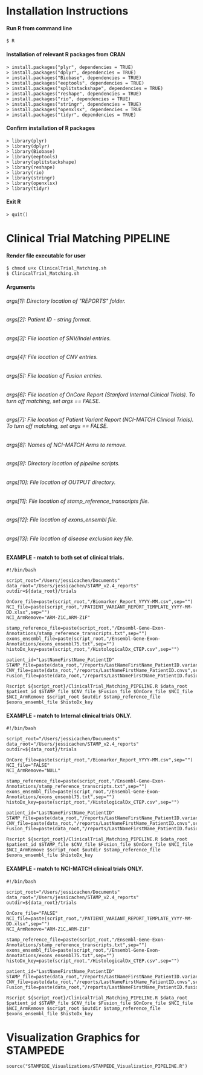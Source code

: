 # Installation Instructions
#### Run R from command line
```
$ R
```

#### Installation of relevant R packages from CRAN
```
> install.packages("plyr", dependencies = TRUE)
> install.packages("dplyr", dependencies = TRUE)
> install.packages("Biobase", dependencies = TRUE)
> install.packages("eeptools", dependencies = TRUE)
> install.packages("splitstackshape", dependencies = TRUE)
> install.packages("reshape", dependencies = TRUE)
> install.packages("rio", dependencies = TRUE)
> install.packages("stringr", dependencies = TRUE)
> install.packages("openxlsx", dependencies = TRUE
> install.packages("tidyr", dependencies = TRUE)
```

#### Confirm installation of R packages 
```
> library(plyr)
> library(dplyr)
> library(Biobase)
> library(eeptools)
> library(splitstackshape)
> library(reshape)
> library(rio)
> library(stringr)
> library(openxlsx)
> library(tidyr)
```

#### Exit R 
```
> quit()
```

# Clinical Trial Matching PIPELINE 
#### Render file executable for user 
```
$ chmod u+x ClinicalTrial_Matching.sh
$ ClinicalTrial_Matching.sh
```

#### Arguments
###### args[1]: Directory location of "REPORTS" folder.
###### args[2]: Patient ID - string format.
###### args[3]: File location of SNV/Indel entries.
###### args[4]: File location of CNV entries.
###### args[5]: File location of Fusion entries.
###### args[6]: File location of OnCore Report (Stanford Internal Clinical Trials). To turn off matching, set args == FALSE.
###### args[7]: File location of Patient Variant Report (NCI-MATCH Clinical Trials). To turn off matching, set args == FALSE.
###### args[8]: Names of NCI-MATCH Arms to remove.
###### args[9]: Directory location of pipeline scripts.
###### args[10]: File location of OUTPUT directory. 
###### args[11]: File location of stamp_reference_transcripts file.
###### args[12]: File location of exons_ensembl file.
###### args[13]: File location of disease exclusion key file.


#### EXAMPLE - match to both set of clinical trials.
```
#!/bin/bash

script_root="/Users/jessicachen/Documents"
data_root="/Users/jessicachen/STAMP_v2.4_reports"
outdir=${data_root}/trials

OnCore_file=paste(script_root,"/Biomarker_Report_YYYY-MM.csv",sep="")
NCI_file=paste(script_root,"/PATIENT_VARIANT_REPORT_TEMPLATE_YYYY-MM-DD.xlsx",sep="")
NCI_ArmRemove="ARM-Z1C,ARM-Z1F"

stamp_reference_file=paste(script_root,"/Ensembl-Gene-Exon-Annotations/stamp_reference_transcripts.txt",sep="")
exons_ensembl_file=paste(script_root,"/Ensembl-Gene-Exon-Annotations/exons_ensembl75.txt",sep="")
histoDx_key=paste(script_root,"/HistologicalDx_CTEP.csv",sep="")

patient_id="LastNameFirstName_PatientID"
STAMP_file=paste(data_root,"/reports/LastNameFirstName_PatientID.variant_report.txt",sep="")
CNV_file=paste(data_root,"/reports/LastNameFirstName_PatientID.cnvs",sep="")
Fusion_file=paste(data_root,"/reports/LastNameFirstName_PatientID.fusions.filtered.txt",sep="")

Rscript ${script_root}/ClinicalTrial_Matching_PIPELINE.R $data_root $patient_id $STAMP_file $CNV_file $Fusion_file $OnCore_file $NCI_file $NCI_ArmRemove $script_root $outdir $stamp_reference_file $exons_ensembl_file $histoDx_key
```

#### EXAMPLE - match to Internal clinical trials ONLY.
```
#!/bin/bash

script_root="/Users/jessicachen/Documents"
data_root="/Users/jessicachen/STAMP_v2.4_reports"
outdir=${data_root}/trials

OnCore_file=paste(script_root,"/Biomarker_Report_YYYY-MM.csv",sep="")
NCI_file="FALSE"
NCI_ArmRemove="NULL"

stamp_reference_file=paste(script_root,"/Ensembl-Gene-Exon-Annotations/stamp_reference_transcripts.txt",sep="")
exons_ensembl_file=paste(script_root,"/Ensembl-Gene-Exon-Annotations/exons_ensembl75.txt",sep="")
histoDx_key=paste(script_root,"/HistologicalDx_CTEP.csv",sep="")

patient_id="LastNameFirstName_PatientID"
STAMP_file=paste(data_root,"/reports/LastNameFirstName_PatientID.variant_report.txt",sep="")
CNV_file=paste(data_root,"/reports/LastNameFirstName_PatientID.cnvs",sep="")
Fusion_file=paste(data_root,"/reports/LastNameFirstName_PatientID.fusions.filtered.txt",sep="")

Rscript ${script_root}/ClinicalTrial_Matching_PIPELINE.R $data_root $patient_id $STAMP_file $CNV_file $Fusion_file $OnCore_file $NCI_file $NCI_ArmRemove $script_root $outdir $stamp_reference_file $exons_ensembl_file $histoDx_key
```

#### EXAMPLE - match to NCI-MATCH clinical trials ONLY.
```
#!/bin/bash

script_root="/Users/jessicachen/Documents"
data_root="/Users/jessicachen/STAMP_v2.4_reports"
outdir=${data_root}/trials

OnCore_file="FALSE"
NCI_file=paste(script_root,"/PATIENT_VARIANT_REPORT_TEMPLATE_YYYY-MM-DD.xlsx",sep="")
NCI_ArmRemove="ARM-Z1C,ARM-Z1F"

stamp_reference_file=paste(script_root,"/Ensembl-Gene-Exon-Annotations/stamp_reference_transcripts.txt",sep="")
exons_ensembl_file=paste(script_root,"/Ensembl-Gene-Exon-Annotations/exons_ensembl75.txt",sep="")
histoDx_key=paste(script_root,"/HistologicalDx_CTEP.csv",sep="")

patient_id="LastNameFirstName_PatientID"
STAMP_file=paste(data_root,"/reports/LastNameFirstName_PatientID.variant_report.txt",sep="")
CNV_file=paste(data_root,"/reports/LastNameFirstName_PatientID.cnvs",sep="")
Fusion_file=paste(data_root,"/reports/LastNameFirstName_PatientID.fusions.filtered.txt",sep="")

Rscript ${script_root}/ClinicalTrial_Matching_PIPELINE.R $data_root $patient_id $STAMP_file $CNV_file $Fusion_file $OnCore_file $NCI_file $NCI_ArmRemove $script_root $outdir $stamp_reference_file $exons_ensembl_file $histoDx_key
```

# Visualization Graphics for STAMPEDE 
```
source("STAMPEDE_Visualizations/STAMPEDE_Visualization_PIPELINE.R")
```
